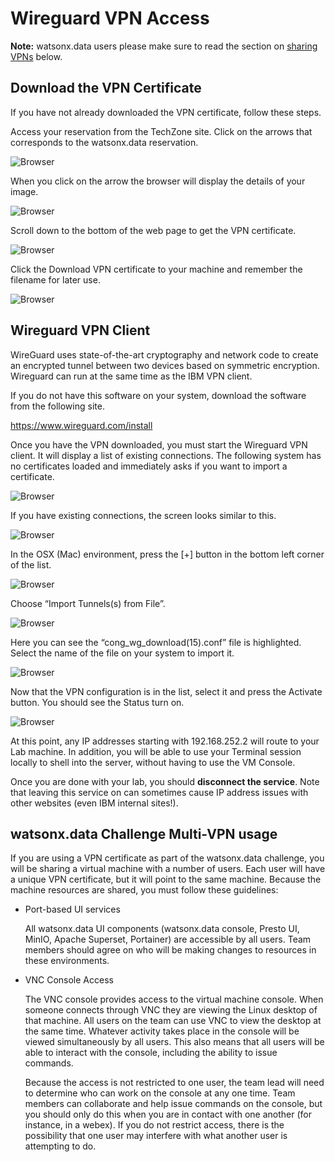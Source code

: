 # Wireguard VPN Access

**Note:** watsonx.data users please make sure to read the section on [sharing VPNs](#watsonxdata-challenge-multi-vpn-usage) below.

## Download the VPN Certificate

If you have not already downloaded the VPN certificate, follow these steps. 

Access your reservation from the TechZone site. Click on the arrows that corresponds to the watsonx.data reservation. 

![Browser](wxd-images/techzone-reservations.png)

When you click on the arrow the browser will display the details of your image.

![Browser](wxd-images/techzone-my-details.png)

Scroll down to the bottom of the web page to get the VPN certificate.

![Browser](wxd-images/techzone-vpn.png)

Click the Download VPN certificate to your machine and remember the filename for later use.

![Browser](wxd-images/techzone-vpn-name.png)

## Wireguard VPN Client

WireGuard uses state-of-the-art cryptography and network code to create an encrypted tunnel between two devices based on symmetric encryption. Wireguard can run at the same time as the IBM VPN client. 

If you do not have this software on your system, download the software from the following site.

<a href="https://www.wireguard.com/install/" target="_blank">https://www.wireguard.com/install</a>

Once you have the VPN downloaded, you must start the Wireguard VPN client. It will display a list of existing connections. The following system has no certificates loaded and immediately asks if you want to import a certificate.

![Browser](wxd-images/wg-initial.png)

If you have existing connections, the screen looks similar to this.

![Browser](wxd-images/wg-existing.png)

In the OSX (Mac) environment, press the [+] button in the bottom left corner of the list. 

![Browser](wxd-images/wg-add.png)

Choose “Import Tunnels(s) from File”.

![Browser](wxd-images/wg-import.png)

Here you can see the “cong_wg_download(15).conf” file is highlighted. Select the name of the file on your system to import it.

![Browser](wxd-images/wg-config.png)

Now that the VPN configuration is in the list, select it and press the Activate button. You should see the Status turn on.
 
![Browser](wxd-images/wg-activate.png) 

At this point, any IP addresses starting with 192.168.252.2 will route to your Lab machine. In addition, you will be able to use your Terminal session locally to shell into the server, without having to use the VM Console.

Once you are done with your lab, you should **disconnect the service**. Note that leaving this service on can sometimes cause IP address issues with other websites (even IBM internal sites!).

## watsonx.data Challenge Multi-VPN usage

If you are using a VPN certificate as part of the watsonx.data challenge, you will be sharing a virtual machine with a number of users. Each user will have a unique VPN certificate, but it will point to the same machine. Because the machine resources are shared, you must follow these guidelines:

  * Port-based UI services
  
    All watsonx.data UI components (watsonx.data console, Presto UI, MinIO, Apache Superset, Portainer) are accessible by all users. Team members should agree on who will be making changes to resources in these environments. 

  * VNC Console Access
  
    The VNC console provides access to the virtual machine console. When someone connects through VNC they are viewing the Linux desktop of that machine. All users on the team can use VNC to view the desktop at the same time. Whatever activity takes place in the console will be viewed simultaneously by all users. This also means that all users will be able to interact with the console, including the ability to issue commands. 
  
    Because the access is not restricted to one user, the team lead will need to determine who can work on the console at any one time. Team members can collaborate and help issue commands on the console, but you should only do this when you are in contact with one another (for instance, in a webex). If you do not restrict access, there is the possibility that one user may interfere with what another user is attempting to do.
